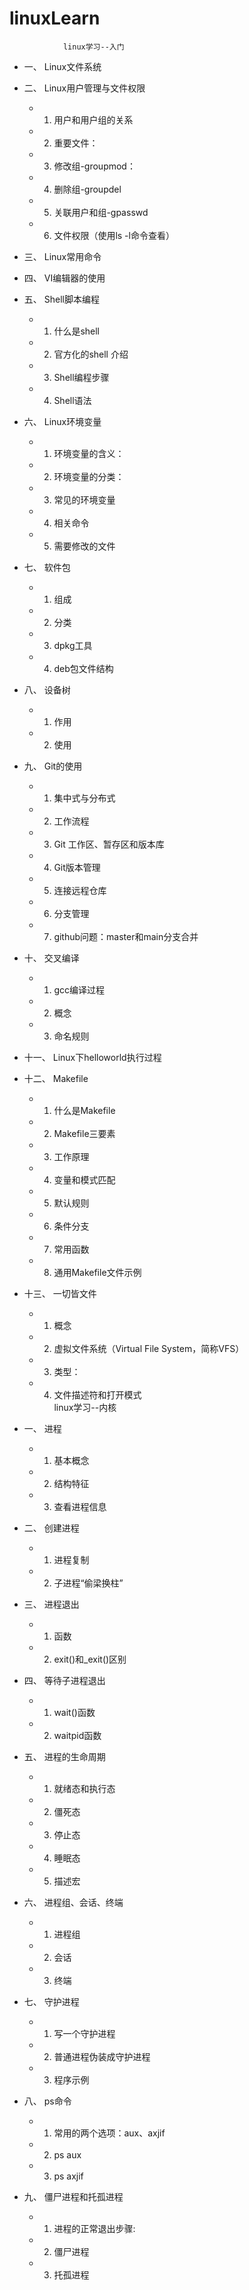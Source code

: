 # linuxLearn
				linux学习--入门
* 一、	Linux文件系统  
* 二、	Linux用户管理与文件权限  
	*	1.	用户和用户组的关系  
	*	2.	重要文件：  
	*	3.	修改组-groupmod：  
	*	4.	删除组-groupdel  
	*	5.	关联用户和组-gpasswd  
	*	6.	文件权限（使用ls -l命令查看）  
* 三、	Linux常用命令  
* 四、	VI编辑器的使用  
* 五、	Shell脚本编程  
	*	1.	什么是shell  
	*	2.	官方化的shell 介绍  
	*	3.	Shell编程步骤  
	*	4.	Shell语法  
* 六、	Linux环境变量  
	*	1.	环境变量的含义：  
	*	2.	环境变量的分类：  
	*	3.	常见的环境变量  
	*	4.	相关命令  
	*	5.	需要修改的文件  
* 七、	软件包  
	*	1.	组成  
	*	2.	分类  
	*	3.	dpkg工具  
	*	4.	deb包文件结构  
* 八、	设备树  
	*	1.	作用  
	*	2.	使用  
* 九、	Git的使用  
	*	1.	集中式与分布式  
	*	2.	工作流程  
	*	3.	Git 工作区、暂存区和版本库  
	*	4.	Git版本管理  
	*	5.	连接远程仓库  
	*	6.	分支管理  
	*	7.	github问题：master和main分支合并  
* 十、	交叉编译  
	*	1.	gcc编译过程  
	*	2.	概念  
	*	3.	命名规则  
* 十一、	Linux下helloworld执行过程  
* 十二、	Makefile  
	*	1.	什么是Makefile  
	*	2.	Makefile三要素  
	*	3.	工作原理  
	*	4.	变量和模式匹配  
	*	5.	默认规则  
	*	6.	条件分支  
	*	7.	常用函数  
	*	8.	通用Makefile文件示例  
* 十三、	一切皆文件  
	*	1.	概念  
	*	2.	虚拟文件系统（Virtual File System，简称VFS）  
	*	3.	类型：  
	*	4.	文件描述符和打开模式  
				linux学习--内核  

* 一、	进程  
	*	1.	基本概念  
	*	2.	结构特征  
	*	3.	查看进程信息  
* 二、	创建进程  
	*	1.	进程复制  
	*	2.	子进程“偷梁换柱”  
* 三、	进程退出  
	*	1.	函数  
	*	2.	exit()和_exit()区别  
* 四、	等待子进程退出  
	*	1.	wait()函数  
	*	2.	waitpid函数  
* 五、	进程的生命周期  
	*	1.	就绪态和执行态  
	*	2.	僵死态  
	*	3.	停止态  
	*	4.	睡眠态  
	*	5.	描述宏  
* 六、	进程组、会话、终端  
	*	1.	进程组  
	*	2.	会话  
	*	3.	终端  
* 七、	守护进程  
	*	1.	写一个守护进程  
	*	2.	普通进程伪装成守护进程  
	*	3.	程序示例  
* 八、	ps命令  
	*	1.	常用的两个选项：aux、axjif  
	*	2.	ps aux  
	*	3.	ps axjif  
* 九、	僵尸进程和托孤进程  
	*	1.	进程的正常退出步骤:  
	*	2.	僵尸进程  
	*	3.	托孤进程  
